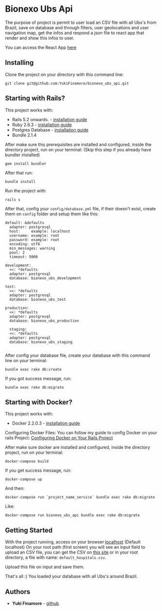 # Bionexo Ubs Api

The purpose of project is permit to user load an CSV file with all Ubs's from Brazil, save on database and through filters, user geolocations and user navigation map, get the infos and respond a json file to react app that render and show this infos to user.

You can access the React App [here](https://github.com/YukiFinamore/bionexo_ubs)

## Installing

Clone the project on your directory with this command line:

```
git clone git@github.com:YukiFinamore/bionexo_ubs_api.git
```

## Starting with Rails?

This project works with:
* Rails 5.2 onwards. - [installation guide](http://railsapps.github.io/installing-rails.html)
* Ruby 2.6.3 - [installation guide](https://www.ruby-lang.org/en/documentation/installation/)
* Postgres Database - [installation guide](https://www.postgresql.org/download/)
* Bundle 2.1.4

After make sure this prerequisites are installed and configured, inside the directory project, run on your terminal: (Skip this step if you already have bundler installed)

```
gem install bundler
```

After that run:

```
bundle install
```

Run the project with:

```
rails s
```

After that, config your `config/database.yml` file, if their doesn't exist, create them on `config` folder and setup them like this:

```
default: &defaults
  adapter: postgresql
  host:     example: localhost
  username: example: root
  password: example: root
  encoding: utf8
  min_messages: warning
  pool: 2
  timeout: 5000

development:
  <<: *defaults
  adapter: postgresql
  database: bionexo_ubs_development

test:
  <<: *defaults
  adapter: postgresql
  database: bionexo_ubs_test

production:
  <<: *defaults
  adapter: postgresql
  database: bionexo_ubs_production

  staging:
  <<: *defaults
  adapter: postgresql
  database: bionexo_ubs_staging
  
```

After config your database file, create your database with this command line on your terminal:

```
bundle exec rake db:create
```

If you got success message, run:

```
bundle exec rake db:migrate
````

## Starting with Docker?

This project works with:
* Docker 2.2.0.3 - [installation guide](https://hub.docker.com/search?q=&type=edition&offering=community&sort=updated_at&order=desc)

Configuring Docker Files:
You can follow my guide to config Docker on your rails Project: [Configuring Docker on Your Rails Project](https://gist.github.com/YukiFinamore/e522886fa5cba2fa534654666eefc956)

After make sure docker are installed and configured, inside the directory project, run on your terminal: 

```
docker-compose build
```

If you get success message, run:

```
docker-compose up
```

And then: 

```
docker-compose run `project_name_service` bundle exec rake db:migrate
```

Like:

```
docker-compose run bionexo_ubs_api bundle exec rake db:migrate
```

## Getting Started

With the project running, access on your browser [localhost](http:localhost:3000) (Default localhost)
On your root path (first screen) you will see an input field to upload an CSV file, you can get the CSV on 
[this site](http://www.dados.gov.br/dataset/ubs_funcionamento) or in your root directory, a file with name: `default_hospitals.csv`.

Upload this file on input and save them.

That's all :)
You loaded your database with all Ubs's around Brazil.

## Authors

* **Yuki Finamore** - [github](https://github.com/YukiFinamore)